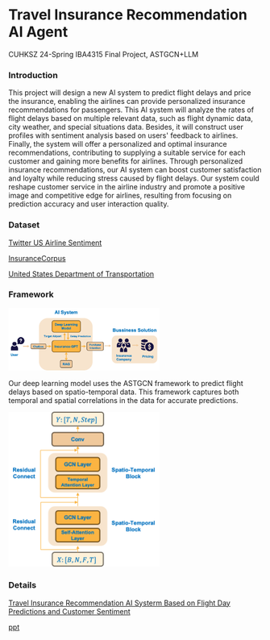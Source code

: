 
# Travel Insurance Recommendation AI Agent

CUHKSZ 24-Spring IBA4315 Final Project, ASTGCN+LLM

### Introduction

This project will design a new Al system to predict flight delays and price the insurance, enabling the airlines can provide personalized insurance recommendations for passengers. This Al system will analyze the rates of flight delays based on multiple relevant data, such as flight dynamic data, city weather, and special situations data. Besides, it will construct user profiles with sentiment analysis based on users' feedback to airlines. Finally, the system will offer a personalized and optimal insurance recommendations, contributing to supplying a suitable service for each customer and gaining more benefits for airlines. Through personalized insurance recommendations, our AI system can boost customer satisfaction and loyalty while reducing stress caused by flight delays. Our system could reshape customer service in the airline industry and promote a positive image and competitive edge for airlines, resulting from focusing on prediction accuracy and user interaction quality.

### Dataset

[Twitter US Airline Sentiment](https://www.kaggle.com/datasets/crowdflower/twitter-airline-sentiment?resource=download&select=Tweets.csv)

[InsuranceCorpus](https://huggingface.co/datasets/Ddream-ai/InsuranceCorpus)

[United States Department of Transportation](https://www.transtats.bts.gov/databases.asp?Z1qr_VQ=E&Z1qr_Qr5p=N8vn6v10&f7owrp6_VQF=D)

### Framework

<img src="assest/image.png" alt=" AI-driven Framework" width="300"/>

Our deep learning model uses the ASTGCN framework to predict flight delays based on spatio-temporal data. This framework captures both temporal and spatial correlations in the data for accurate predictions.

<img src="assest/ASTGCN.png" alt=" Architecture of ASTGCN that is shown" width="300"/>


### Details

[Travel Insurance Recommendation AI Systerm Based on Flight Day Predictions and Customer Sentiment](assest/report.pdf "Project report is showing here")

[ppt]([assest/report.pdf](https://cuhko365-my.sharepoint.com/:p:/g/personal/121020064_link_cuhk_edu_cn/EeZSiXgHQB9Dq-2wFqcVypUBuUREppF42pGmyjBsHWRVqw))


